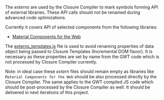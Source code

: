 The *externs* are used by the Closure Compiler to mark symbols forming API
of external libraries. These API calls should not be renamed during advanced
code optimizations.

Currently it covers API of selected components from the following libraries:

* [Material Components for the Web](https://material.io/components/web/)

The [externs_templates.js](externs_templates.js) file is used to avoid renaming
properties of data object being passed to Closure Templates (Incremental DOM
flavor). It is necessary as these properties are set by name from the
GWT code which is not processed by Closure Compiler currently.

Note: in ideal case these *extern* files should remain empty as libraries like
`Material Components for the Web` should be also processed directly by the
Closure Compiler. The same applies to the GWT compiled JS code which
should be post-processed by the Closure Compiler as well.
It should be delivered in next iterations of this project.
